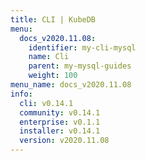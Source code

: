 ```yaml
---
title: CLI | KubeDB
menu:
  docs_v2020.11.08:
    identifier: my-cli-mysql
    name: Cli
    parent: my-mysql-guides
    weight: 100
menu_name: docs_v2020.11.08
info:
  cli: v0.14.1
  community: v0.14.1
  enterprise: v0.1.1
  installer: v0.14.1
  version: v2020.11.08
---
```


